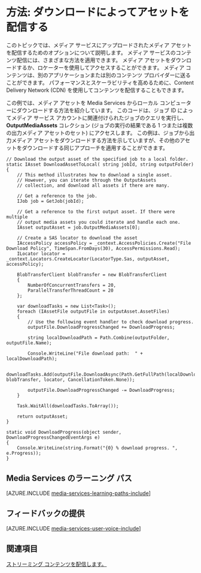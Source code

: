 <properties 
    pageTitle="メディア アセットのダウンロード" 
    description="コンピューターへのアセットのダウンロードについて説明します。コード サンプルは C# で記述され、Media Services SDK for .NET を利用しています。" 
    services="media-services" 
    documentationCenter="" 
    authors="juliako" 
    manager="dwrede" 
    editor=""/>

<tags 
    ms.service="media-services" 
    ms.workload="media" 
    ms.tgt_pltfrm="na" 
    ms.devlang="na" 
    ms.topic="article" 
    ms.date="12/05/2015" 
    ms.author="juliako"/>


# 方法: ダウンロードによってアセットを配信する

このトピックでは、メディア サービスにアップロードされたメディア アセットを配信するためのオプションについて説明します。 メディア サービスのコンテンツ配信には、さまざまな方法を適用できます。 メディア アセットをダウンロードするか、ロケーターを使用してアクセスすることができます。 メディア コンテンツは、別のアプリケーションまたは別のコンテンツ プロバイダーに送ることができます。 パフォーマンスとスケーラビリティを高めるために、Content Delivery Network (CDN) を使用してコンテンツを配信することもできます。

この例では、メディア アセットを Media Services からローカル コンピューターにダウンロードする方法を紹介しています。 このコードは、ジョブ ID によってメディア サービス アカウントに関連付けられたジョブのクエリを実行し、**OutputMediaAssets** コレクション (ジョブの実行の結果である 1 つまたは複数の出力メディア アセットのセット) にアクセスします。 この例は、ジョブから出力メディア アセットをダウンロードする方法を示していますが、その他のアセットをダウンロードする同じアプローチを適用することができます。


    // Download the output asset of the specified job to a local folder.
    static IAsset DownloadAssetToLocal( string jobId, string outputFolder)
    {
        // This method illustrates how to download a single asset. 
        // However, you can iterate through the OutputAssets
        // collection, and download all assets if there are many. 
    
        // Get a reference to the job. 
        IJob job = GetJob(jobId);
    
        // Get a reference to the first output asset. If there were multiple 
        // output media assets you could iterate and handle each one.
        IAsset outputAsset = job.OutputMediaAssets[0];
    
        // Create a SAS locator to download the asset
        IAccessPolicy accessPolicy = _context.AccessPolicies.Create("File Download Policy", TimeSpan.FromDays(30), AccessPermissions.Read);
        ILocator locator = _context.Locators.CreateLocator(LocatorType.Sas, outputAsset, accessPolicy);
    
        BlobTransferClient blobTransfer = new BlobTransferClient
        {
            NumberOfConcurrentTransfers = 20,
            ParallelTransferThreadCount = 20
        };
    
        var downloadTasks = new List<Task>();
        foreach (IAssetFile outputFile in outputAsset.AssetFiles)
        {
            // Use the following event handler to check download progress.
            outputFile.DownloadProgressChanged += DownloadProgress;
    
            string localDownloadPath = Path.Combine(outputFolder, outputFile.Name);
    
            Console.WriteLine("File download path:  " + localDownloadPath);
    
            downloadTasks.Add(outputFile.DownloadAsync(Path.GetFullPath(localDownloadPath), blobTransfer, locator, CancellationToken.None));
    
            outputFile.DownloadProgressChanged -= DownloadProgress;
        }
    
        Task.WaitAll(downloadTasks.ToArray());
    
        return outputAsset;
    }
    
    static void DownloadProgress(object sender, DownloadProgressChangedEventArgs e)
    {
        Console.WriteLine(string.Format("{0} % download progress. ", e.Progress));
    }

## Media Services のラーニング パス

[AZURE.INCLUDE [media-services-learning-paths-include](../../includes/media-services-learning-paths-include.md)]

## フィードバックの提供

[AZURE.INCLUDE [media-services-user-voice-include](../../includes/media-services-user-voice-include.md)]


## 関連項目

[ストリーミング コンテンツを配信します。](media-services-deliver-streaming-content.md)







